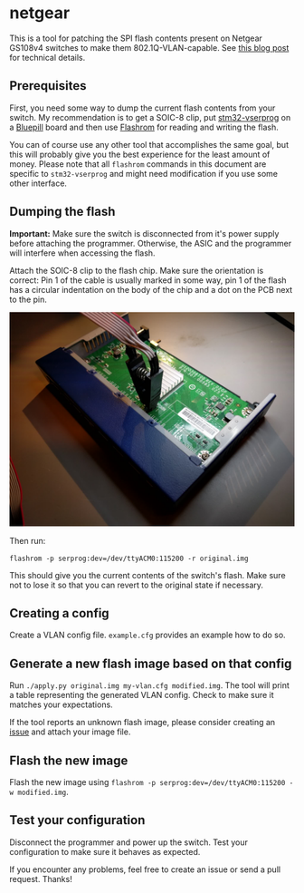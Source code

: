 # netgear

This is a tool for patching the SPI flash contents present on Netgear GS108v4
switches to make them 802.1Q-VLAN-capable. See [this blog post](http://blog.n621.de/2019/04/vlans-on-the-netgear-gs108-switch/)
for technical details.

## Prerequisites

First, you need some way to dump the current flash contents from your switch.
My recommendation is to get a SOIC-8 clip, put
[stm32-vserprog](https://github.com/dword1511/stm32-vserprog) on a
[Bluepill](https://wiki.stm32duino.com/index.php?title=Blue_Pill) board and
then use [Flashrom](https://www.flashrom.org/Flashrom) for reading and writing the flash.

You can of course use any other tool that accomplishes the same goal, but this
will probably give you the best experience for the least amount of money.
Please note that all `flashrom` commands in this document are specific to
`stm32-vserprog` and might need modification if you use some other interface.

## Dumping the flash

**Important:** Make sure the switch is disconnected from it's power supply
before attaching the programmer. Otherwise, the ASIC and the programmer will
interfere when accessing the flash.

Attach the SOIC-8 clip to the flash chip. Make sure the orientation is correct:
Pin 1 of the cable is usually marked in some way, pin 1 of the flash has a
circular indentation on the body of the chip and a dot on the PCB next to the pin.

![SOIC-8 clip attached to flash in the switch](img/flash-clip.jpg)

Then run:

```
flashrom -p serprog:dev=/dev/ttyACM0:115200 -r original.img
```

This should give you the current contents of the switch's flash. Make sure not
to lose it so that you can revert to the original state if necessary.

## Creating a config

Create a VLAN config file. `example.cfg` provides an example how to do so.

## Generate a new flash image based on that config

Run `./apply.py original.img my-vlan.cfg modified.img`. The tool will print a
table representing the generated VLAN config. Check to make sure it matches
your expectations.

If the tool reports an unknown flash image, please consider creating an
[issue](https://github.com/florolf/neatgear/issues/new) and attach your image file.

## Flash the new image

Flash the new image using `flashrom -p serprog:dev=/dev/ttyACM0:115200 -w modified.img`.

## Test your configuration

Disconnect the programmer and power up the switch. Test your configuration to
make sure it behaves as expected.

If you encounter any problems, feel free to create an issue or send a pull
request. Thanks!
